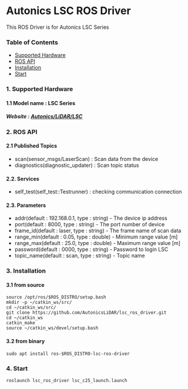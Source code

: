 # Autonics LSC ROS Driver
This ROS Driver is for Autonics LSC Series

### Table of Contents

- [Supported Hardware](#1-supported-hardware)
- [ROS API](#2-ros-api)
- [Installation](#3-installation)
- [Start](#4-start)


### 1. Supported Hardware
#### 1.1 Model name : LSC Series
#####   Website : [Autonics/LiDAR/LSC](https://www.autonics.com/series/3001018)


### 2. ROS API
#### 2.1 Published Topics
* scan(sensor_msgs/LaserScan) : Scan data from the device
* diagnostics(diagnostic_updater) : Scan topic status
#### 2.2. Services
* self_test(self_test::Testrunner) : checking communication connection
#### 2.3. Parameters
* addr(default : 192.168.0.1, type : string) - The device ip address
* port(default : 8000, type : string) - The port number of device
* frame_id(default : laser, type : string) - The frame name of scan data
* range_min(default : 0.05, type : double) - Minimum range value [m]
* range_max(default : 25.0, type : double) - Maximum range value [m]
* password(default : 0000, type : string) - Password to login LSC
* topic_name(default : scan, type : string) - Topic name


### 3. Installation
####   3.1 from source
    source /opt/ros/$ROS_DISTRO/setup.bash
    mkdir -p ~/catkin_ws/src/
    cd ~/catkin_ws/src/
    git clone https://github.com/AutonicsLiDAR/lsc_ros_driver.git
    cd ~/catkin_ws
    catkin_make
    source ~/catkin_ws/devel/setup.bash

####   3.2 from binary
    sudo apt install ros-$ROS_DISTRO-lsc-ros-driver


### 4. Start
    roslaunch lsc_ros_driver lsc_c25_launch.launch
